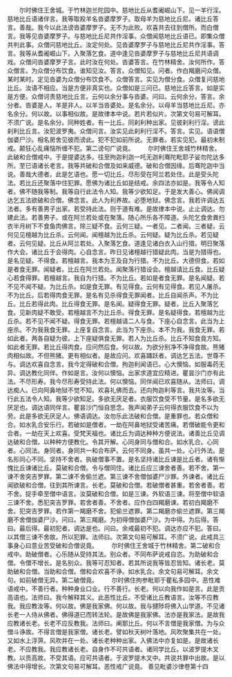<!-- { "loadSidebar": true } -->
　　尔时佛住王舍城。于竹林迦兰陀园中。慈地比丘从耆阇崛山下。见一羊行淫。慈地比丘语诸伴言。我等取羖羊名沓婆摩罗子。取母羊为慈地比丘尼。诸比丘答言。善哉。我今以此法谤沓婆摩罗子。无不为此败。欢喜共去往到僧所。而白僧言。我等见沓婆摩罗子。与慈地比丘尼共作淫事。众僧闻慈地比丘语已。即集众僧共判此事。众僧问慈地比丘。汝定何处。见沓婆摩罗子与慈地比丘尼共作淫事。答言。我等从耆阇崛山下。入聚落乞食。道中逢见沓婆摩罗子与慈地比丘尼共语调戏。众僧问沓婆摩罗子言。此时汝在何处。沓婆答言。在竹林精舍。汝何所作。答众僧言。为众僧分布饮食。谁知见汝。答言。众僧知见。问者。作白羯磨问众僧。某时某时。定见沓婆为众僧分布饮食不。众僧答言。实见为僧分食。众僧复问慈地比丘。汝语不相应。当是方便非真实也。众僧如是三问已。慈地比丘答言。如是实是方便。众僧诃责慈地比丘言。云何以余分事与沓婆。问曰。云何余分。答言。余分者。沓婆是人。羊是非人。以羊当沓婆处。是名余分。以母羊当慈地比丘尼。亦名余分。何以故。以事相似故。是故律本中说。若片若似片。次第文句易可解耳。不须广说。是名余分。同种姓者。有一比丘。同刹利种出家。见彼刹利行淫。谤此刹利比丘言。汝犯波罗夷。众僧问言。汝实见此刹利行淫不。答言。实见。语语僧伽婆尸沙。相名房舍见彼而谤此。犯不犯如前所说。无罪者。若实见犯。最初未制戒。颠狂心乱痛恼所缠不犯。第二谤句广说竟。
　　尔时佛住王舍城竹林精舍。此破和合僧戒中。于是提婆达多。往至拘迦利迦一吒无迦利骞陀毗耶子娑勿陀达多所。至已语诸长老言。我等共破和合僧及如来威德。破和合僧因缘。后骞陀迦中当说。善哉大德者。此是乞语也。愿一切比丘。尽形受在阿兰若处住。此是受头陀法。若比丘还聚落中住犯罪。愿佛为诸比丘如是结戒。余四法亦如是。我等令人知者。佛不随我等制。我等自行此法令人知。我等少欲知足。于是发大善心。佛闻调达乞五法欲破和合僧。佛念言。此人为利养故。必堕地狱。佛念言。我若许调达五法者。多有善男子出家。若受持此法。则于道有难。是故律本中说。止止调达。勿建此法。若善男子。或在阿兰若处或在聚落。随心所乐各不障道。头陀乞食舍粪扫衣半月树下不食鱼肉佛言。除三疑不食。云何三疑。一者见。二者闻。三者疑。云何见见檀越为比丘杀。云何闻。闻檀越为比丘杀。云何疑。疑为比丘杀。若见疑者。云何见疑。比丘从阿兰若处。入聚落乞食。道逢见诸白衣入山行猎。明日聚落作大会。诸比丘于会得肉。心自念言。昨日见诸檀越行猎疑此肉。当是为猎得也。是名见疑。不得食。若檀越言。我本为王及自为行猎。不为比丘。大德但食。若如是者食无罪。闻疑者。比丘在阿兰若处。闻聚落行猎设会。檀越请比丘食。比丘疑心若食得罪。若檀越言。我自为行猎。不为比丘。若如是者食无罪。是名闻疑。若不见不闻不疑。为比丘杀。如是食无罪。有见得食。云何有见得食。若见人屠杀。不为比丘。后若得肉食无罪。是名有见杀得食无罪闻者。比丘自闻杀声。不为比丘。比丘若得此肉。比丘得食无罪。是名闻。疑得食无罪。疑者。比丘入聚落乞食。见新肉疑不敢受。若檀越言不为比丘杀。得食无罪。是名疑得食。若檀越为比丘杀。若不见不闻不疑。得食无罪。若檀越请二人与食。下座心自念言。此当为上座杀。不为我我食无罪。上座复自念言。此当为下座杀。本不为我。我食无罪。若如此者。两各自疑为彼。上下座疑俱食无罪。若人为比丘杀。比丘不知食竟方知。如此者无罪。若比丘得肉食。应问然后食。何以故。为欲分别净不净得食故。熊猪肉相似故。不但熊猪。更有相似者。是故应问。欢喜踊跃者。调达乞五法。世尊不与。调达欢喜自念言。我今定得破和合僧。拘迦利闻语已。心大懊恼。如服毒药无异。调达教化同伴。作如是言。汝何以懊恼。出家求道宜应精进。瞿昙沙门亦有此法。不尽形寿。我今尽形寿受持此法。何以懊恼。同伴闻已欢喜随从。法师曰。调达痴人。已向阿鼻地狱不觉不知。欢喜礼佛而去。还向拘迦利等言。我共汝等。当行此五法令人知。我等少欲知足。多欲无厌足者。衣服饮食受不节量。是名多欲无厌足也。调达语同伴言。瞿昙沙门恒自思念。我声闻弟子云何得衣服饮食不以为劳。此是多欲无厌足人。佛语调达。汝勿乐此法破和合僧。是重罪也。若众僧和合。如水乳合安乐行。若破如是僧者。一劫在阿鼻地狱受诸苦痛。若僧破能令更和合者。一劫在天上欢喜。受梵天福也。诸比丘为调达种种方便说法。诸善比丘见调达破和合僧。以种种方便教化。令其开解。心同身同与僧和合。如水乳合。心同者。心同法。身同者。身同共一和合布萨。云何不同身。虽共一处。心行外法。是名形同心不同。坚持不舍者。执破僧事不置。是名坚持诸比丘谏是比丘者。诸有惭愧比丘谏诸比丘。莫破和合僧。令与僧同住。诸比丘应三谏舍者善。若不舍。第一谏不舍突吉罗罪。第二谏不舍偷兰遮。第三谏不舍僧伽婆尸沙罪。外谏者。诸比丘闻欲破和合僧。往到其所谏言。长老。莫破和合僧。若破僧者甚重。若舍者善。若不舍。捉手牵至僧中语言。汝莫破和合僧。如是三谏。外软语三谏。将至僧中软语三谏不舍。悉犯突吉罗罪。若舍者善。不舍者。应作白四羯磨谏。若初白羯磨不舍。犯突吉罗罪。若作第一羯磨不舍。犯偷兰遮罪。第二羯磨亦偷兰遮罪。第三羯磨不舍僧伽婆尸沙。问曰。第三羯磨。为初得僧伽婆尸沙。为中得。为后得。答曰。最后得。最初犯者。调达是也。问曰。余戒最初不犯。调达亦应不犯。答曰。以其僧三谏不舍故。所以犯罪。法师曰。次第文句易可解耳。不须广说。此戒具三事身心曰意业苦受破和合僧说竟。
　　尔时佛住王舍城于竹林精舍。第二破和合戒中。助破僧者。心乐随从受持其法。别众者。不同布萨说戒自恣。为助破和合僧。令僧不增长。是名别众。我等可忍知者。若其所说我等皆忍皆知。诸长老。莫助破和合僧。当助和合僧。僧和合欢喜不诤。如水乳合。余文句易可解耳。余文句。如前破僧无异。第二破僧竟。
　　尔时佛住拘参毗耶于瞿私多园中。恶性难语戒中。不善行者。种种身业口业。行不善行。长老。何以向我作如是言。此是贡高语也。法师曰。我今解释其义。此恶性比丘。不受诸比丘教语言。汝等不应教我。我应教汝等。何以故。佛是我家佛。何以故。我与揵陟将佛入山学道。不见诸长老一人侍从佛者。佛得道已而转法轮。是故佛是我家佛。法亦是我家法。是故我应教诸长老。长老不应反教我。法师曰。阐那比丘。何以不言僧是我家僧。为与众僧斗诤故。不得言僧是我家僧。诸长老。譬如秋天树叶落地。风吹聚集共在一处。又如水上浮蓱。风吹并在一处。诸长老种种出家。入佛法中亦复如是。是故诸长老。不应教我。我应教诸长老。自身作不可共语者。诸同学比丘。以波罗提木叉教。以贡高故。不受其语。应可共语者。于波罗提木叉中。共说共罪中出故。是以佛法中得增长。次第文句易可解耳。恶性戒广说竟。
善见毗婆沙律卷第十四
